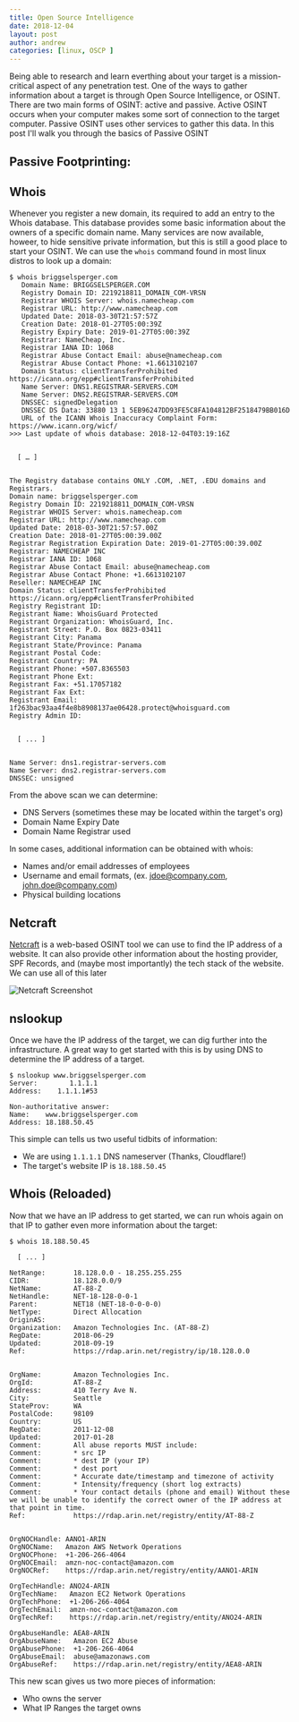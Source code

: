 ```yaml
---
title: Open Source Intelligence
date: 2018-12-04
layout: post
author: andrew
categories: [linux, OSCP ]
---
```


Being able to research and learn everthing about your target is a mission-critical aspect of any penetration test.  One of the ways to gather information about a target is through Open Source Intelligence, or OSINT.  There are two main forms of OSINT: active and passive.  Active OSINT occurs when your computer makes some sort of connection to the target computer.  Passive OSINT uses other services to gather this data.  In this post I'll walk you through the basics of Passive OSINT

## Passive Footprinting:

## Whois

Whenever you register a new domain, its required to add an entry to the Whois database. This database provides some basic information about the owners of a specific domain name.  Many services are now available, howeer, to hide sensitive private information, but this is still a good place to start your OSINT.  We can use the `whois` command found in most linux distros to look up a domain:

```
$ whois briggselsperger.com 
   Domain Name: BRIGGSELSPERGER.COM 
   Registry Domain ID: 2219218811_DOMAIN_COM-VRSN 
   Registrar WHOIS Server: whois.namecheap.com 
   Registrar URL: http://www.namecheap.com 
   Updated Date: 2018-03-30T21:57:57Z 
   Creation Date: 2018-01-27T05:00:39Z 
   Registry Expiry Date: 2019-01-27T05:00:39Z 
   Registrar: NameCheap, Inc. 
   Registrar IANA ID: 1068 
   Registrar Abuse Contact Email: abuse@namecheap.com 
   Registrar Abuse Contact Phone: +1.6613102107 
   Domain Status: clientTransferProhibited https://icann.org/epp#clientTransferProhibited 
   Name Server: DNS1.REGISTRAR-SERVERS.COM 
   Name Server: DNS2.REGISTRAR-SERVERS.COM 
   DNSSEC: signedDelegation 
   DNSSEC DS Data: 33880 13 1 5EB96247DD93FE5C8FA104812BF2518479BB016D 
   URL of the ICANN Whois Inaccuracy Complaint Form: https://www.icann.org/wicf/ 
>>> Last update of whois database: 2018-12-04T03:19:16Z 


  [ … ] 


The Registry database contains ONLY .COM, .NET, .EDU domains and 
Registrars. 
Domain name: briggselsperger.com 
Registry Domain ID: 2219218811_DOMAIN_COM-VRSN 
Registrar WHOIS Server: whois.namecheap.com 
Registrar URL: http://www.namecheap.com 
Updated Date: 2018-03-30T21:57:57.00Z 
Creation Date: 2018-01-27T05:00:39.00Z 
Registrar Registration Expiration Date: 2019-01-27T05:00:39.00Z 
Registrar: NAMECHEAP INC 
Registrar IANA ID: 1068 
Registrar Abuse Contact Email: abuse@namecheap.com 
Registrar Abuse Contact Phone: +1.6613102107 
Reseller: NAMECHEAP INC 
Domain Status: clientTransferProhibited https://icann.org/epp#clientTransferProhibited  
Registry Registrant ID:  
Registrant Name: WhoisGuard Protected 
Registrant Organization: WhoisGuard, Inc. 
Registrant Street: P.O. Box 0823-03411  
Registrant City: Panama 
Registrant State/Province: Panama 
Registrant Postal Code:  
Registrant Country: PA 
Registrant Phone: +507.8365503 
Registrant Phone Ext:  
Registrant Fax: +51.17057182 
Registrant Fax Ext:  
Registrant Email: 1f263bac93aa4f4e8b8908137ae06428.protect@whoisguard.com 
Registry Admin ID:  


  [ ... ]


Name Server: dns1.registrar-servers.com  
Name Server: dns2.registrar-servers.com  
DNSSEC: unsigned 
```

From the above scan we can determine:
  * DNS Servers (sometimes these may be located within the target's org)
  * Domain Name Expiry Date
  * Domain Name Registrar used

In some cases, additional information can be obtained with whois:
  * Names and/or email addresses of employees
  * Username and email formats, (ex. jdoe@company.com, john.doe@company.com)
  * Physical building locations


## Netcraft

[Netcraft](https://searchdns.netcraft.com/) is a web-based OSINT tool we can use to find the IP address of a website. It can also provide other information about the hosting provider, SPF Records, and (maybe most importantly) the tech stack of the website. We can use all of this later

![Netcraft Screenshot](/blog/assets/img/osint-netcraft.png)


## nslookup

Once we have the IP address of the target, we can dig further into the infrastructure.  A great way to get started with this is by using DNS to determine the IP address of a target.

```
$ nslookup www.briggselsperger.com 
Server:        1.1.1.1 
Address:    1.1.1.1#53 
  
Non-authoritative answer: 
Name:    www.briggselsperger.com 
Address: 18.188.50.45
```

This simple can tells us two useful tidbits of information:
  * We are using `1.1.1.1` DNS nameserver (Thanks, Cloudflare!)
  * The target's website IP is `18.188.50.45`

## Whois (Reloaded)

Now that we have an IP address to get started, we can run whois again on that IP to gather even more information about the target:

```
$ whois 18.188.50.45 

  [ ... ]  

NetRange:       18.128.0.0 - 18.255.255.255 
CIDR:           18.128.0.0/9 
NetName:        AT-88-Z 
NetHandle:      NET-18-128-0-0-1 
Parent:         NET18 (NET-18-0-0-0-0) 
NetType:        Direct Allocation 
OriginAS:        
Organization:   Amazon Technologies Inc. (AT-88-Z) 
RegDate:        2018-06-29 
Updated:        2018-09-19 
Ref:            https://rdap.arin.net/registry/ip/18.128.0.0 
  
  
OrgName:        Amazon Technologies Inc. 
OrgId:          AT-88-Z 
Address:        410 Terry Ave N. 
City:           Seattle 
StateProv:      WA 
PostalCode:     98109 
Country:        US 
RegDate:        2011-12-08 
Updated:        2017-01-28 
Comment:        All abuse reports MUST include: 
Comment:        * src IP 
Comment:        * dest IP (your IP) 
Comment:        * dest port 
Comment:        * Accurate date/timestamp and timezone of activity 
Comment:        * Intensity/frequency (short log extracts) 
Comment:        * Your contact details (phone and email) Without these we will be unable to identify the correct owner of the IP address at that point in time. 
Ref:            https://rdap.arin.net/registry/entity/AT-88-Z 
  
  
OrgNOCHandle: AANO1-ARIN 
OrgNOCName:   Amazon AWS Network Operations 
OrgNOCPhone:  +1-206-266-4064  
OrgNOCEmail:  amzn-noc-contact@amazon.com 
OrgNOCRef:    https://rdap.arin.net/registry/entity/AANO1-ARIN 
  
OrgTechHandle: ANO24-ARIN 
OrgTechName:   Amazon EC2 Network Operations 
OrgTechPhone:  +1-206-266-4064  
OrgTechEmail:  amzn-noc-contact@amazon.com 
OrgTechRef:    https://rdap.arin.net/registry/entity/ANO24-ARIN 
  
OrgAbuseHandle: AEA8-ARIN 
OrgAbuseName:   Amazon EC2 Abuse 
OrgAbusePhone:  +1-206-266-4064  
OrgAbuseEmail:  abuse@amazonaws.com 
OrgAbuseRef:    https://rdap.arin.net/registry/entity/AEA8-ARIN 
```

This new scan gives us two more pieces of information:
  * Who owns the server
  * What IP Ranges the target owns



